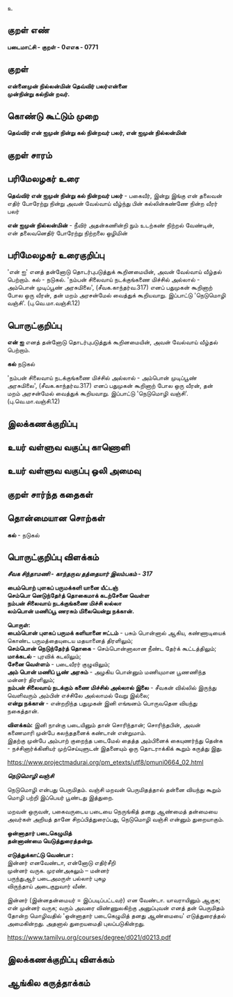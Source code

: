 உ

## குறள் எண் 

**படைமாட்சி - குறள் - 0எஎக - 0771**

## குறள் 

**என்னைமுன் நில்லன்மின் தெவ்விர் பலர்என்னை  
முன்நின்று கல்நின் றவர்.**

## கொண்டு கூட்டும் முறை

**தெவ்விர் என் ஐமுன் நின்று கல் நின்றவர் பலர், என் ஐமுன் நில்லன்மின்**

## குறள் சாரம் 


## பரிமேலழகர் உரை

**தெவ்விர் என் ஐமுன் நின்று கல் நின்றவர் பலர்** - பகைவீர், இன்று இங்கு என் தலைவன் எதிர் போரேற்று நின்று அவன் வேல்வாய் வீழ்ந்து பின் கல்லின்கண்ணே நின்ற வீரர் பலர் 

**என் ஐமுன் நில்லன்மின்** - நீவிர் அதன்கணின்றி நும் உடற்கண் நிற்றல் வேண்டின், என் தலைவனெதிர் போரேற்று நிற்றலை ஒழிமின் 

## பரிமேலழகர் உரைகுறிப்பு

'என் ஐ' எனத் தன்னோடு தொடர்புபடுத்துக் கூறினமையின், அவன் வேல்வாய் வீழ்தல் பெற்றாம். கல் - நடுகல். 'நம்பன் சிலைவாய் நடக்குங்கணை மிச்சில் அல்லால் - அம்பொன் முடிப்பூண் அரசுமிலை', (சீவக.காந்தர்வ.317) எனப் பதுமுகன் கூறினாற் போல ஒரு வீரன், தன் மறம் அரசன்மேல் வைத்துக் கூறியவாறு. இப்பாட்டு 'நெடுமொழி வஞ்சி'. (பு.வெ.மா.வஞ்சி.12)

## பொருட்குறிப்பு 

**என் ஐ** எனத் தன்னோடு தொடர்புபடுத்துக் கூறினமையின், அவன் வேல்வாய் வீழ்தல் பெற்றாம். 

**கல்** நடுகல்

'நம்பன் சிலைவாய் நடக்குங்கணை மிச்சில் அல்லால் - அம்பொன் முடிப்பூண் அரசுமிலை', (சீவக.காந்தர்வ.317) எனப் பதுமுகன் கூறினாற் போல ஒரு வீரன், தன் மறம் அரசன்மேல் வைத்துக் கூறியவாறு. இப்பாட்டு 'நெடுமொழி வஞ்சி'. (பு.வெ.மா.வஞ்சி.12)

## இலக்கணக்குறிப்பு  


## உயர் வள்ளுவ வகுப்பு காணொளி


## உயர் வள்ளுவ வகுப்பு ஒலி அமைவு 

 
## குறள் சார்ந்த கதைகள் 


## தொன்மையான சொற்கள்

**கல்** - நடுகல்

## பொருட்குறிப்பு விளக்கம்

**_சீவக சிந்தாமணி - காந்தருவ தத்தையார் இலம்பகம் - 317_**  

**பைம்பொற் புளகப் பருமக்களி யானை யீட்டஞ்  
செம்பொ னெடுந்தோ்த் தொகைமாக் கடற்சேனை வெள்ள  
நம்பன் சிலைவாய் நடக்குங்கணை மிச்சி லல்லா  
லம்பொன் மணிப்பூ ணரசும் மிலையென்று நக்கான்.**

**பொருள்:**   
**பைம்பொன் புளகப் பருமக் களியானை ஈட்டம்** - பசும் பொன்னால் ஆகிய, கண்ணாடியைக் கொண்ட பருமத்தையுடைய மதயானைத் திரளிலும்;   
**செம்பொன் நெடுந்தேர்த் தொகை** - செம்பொன்னாலான நீண்ட தேர்க் கூட்டத்திலும்;   
**மாக்கடல்** - புரவிக் கடலிலும்;   
**சேனை வெள்ளம்** - படைவீரர் குழுவிலும்;    
**அம் பொன் மணிப் பூண் அரசும்** - அழகிய பொன்னும் மணியுமான பூணணிந்த மன்னர் திரளிலும்;    
**நம்பன் சிலைவாய் நடக்கும் கணை மிச்சில் அல்லால் இலை** - சீவகன் வில்லில் இருந்து வெளிவரும் அம்பின் எச்சிலே அல்லாமல் வேறு இல்லை;  
**என்று நக்கான்** - என்றறிந்த பதுமுகன் இனி எங்ஙனம் பொருவதென வியந்து நகைத்தான்.

**விளக்கம்:** இனி நான்கு படையினும் தான் சொரிந்தான்; சொரிந்தபின், அவன் கணைமாரி முன்பே கலந்ததனைக் கண்டான் என்றுமாம்.   
இதற்கு முன்பே அம்பாற் குறைந்த படைமேல் தைத்த அம்பினைக் கையுணர்ந்து தென்க - நச்சினார்க்கினியர் முற்செய்யுளுடன் இதனையும் ஒரு தொடராக்கிக் கூறும் கருத்து இது. 

https://www.projectmadurai.org/pm_etexts/utf8/pmuni0664_02.html

**_நெடுமொழி வஞ்சி_**

நெடுமொழி என்பது பெருமிதம். வஞ்சி மறவன் பெருமிதத்தால் தன்னை வியந்து கூறும் மொழி பற்றி இப்பெயர் பூண்டது இத்துறை.   

மறவன் ஒருவன், பகைவருடைய படையை நெருங்கித் தனது ஆண்மைத் தன்மையை அவர்கள் அறியத் தானே சிறப்பித்துரைப்பது, நெடுமொழி வஞ்சி என்னும் துறையாகும்.   

**ஒன்னாதார் படைகெழுமித்  
தன்னாண்மை யெடுத்துரைத்தன்று.**

**எடுத்துக்காட்டு வெண்பா :**   
இன்னர் எனவேண்டா, என்னோடு எதிர்சீறி  
முன்னர் வருக. முரண்அகலும் – மன்னர்  
பருந்துஆர் படைஅமருள் பல்லார் புகழ  
விருந்தாய் அடைகுறுவார் வீண்.

இன்னர் (இன்னதன்மையர் = இப்படிப்பட்டவர்) என வேண்டா. யாவராயினும் ஆகுக; என் முன்னர் வருக; வரும் அவரை விண்ணுலகிற்கு அனுப்புவன் எனத் தன் பெருமிதம் தோன்ற மொழிவதில் 'ஒன்னாதார் படைகெழுமித் தனது ஆண்மையை' எடுத்துரைத்தல் அமைகின்றது. அதனால் துறையமைதி புலப்படுகின்றது. 

https://www.tamilvu.org/courses/degree/d021/d0213.pdf

## இலக்கணக்குறிப்பு விளக்கம்


## ஆங்கில கருத்தாக்கம் 


